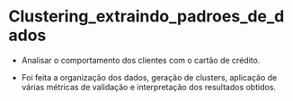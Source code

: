 # Clustering_extraindo_padroes_de_dados

- Analisar o comportamento dos clientes com o cartão de crédito.

- Foi feita a organização dos dados, geração de clusters, aplicação de várias métricas de validação e interpretação dos resultados obtidos.
